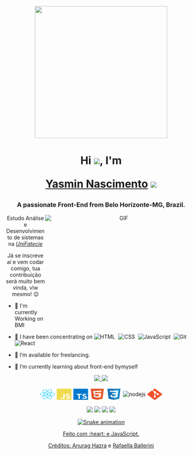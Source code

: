 <p align="Center" ><img src="https://camo.githubusercontent.com/3b7c592ede97b6138ffd4b1cc1541c2f3b11fd39/687474703a2f2f33312e6d656469612e74756d626c722e636f6d2f31376665613932306666333665663466356238373764353231366137616164392f74756d626c725f6d6f39786a65387a5a34317163626975666f315f313238302e676966" height="350px" width ="350px"></p>


<h1 align="center">Hi <img src="https://github.com/abdoachhoubi/abdoachhoubi/blob/main/gifs/Hi.gif" width="30"/>, I'm <a href="https://github.com/Miinalves12?tab=repositories/" target="blank">

Yasmin Nascimento</a> <img src="https://emojis.slackmojis.com/emojis/images/1531849430/4246/blob-sunglasses.gif?1531849430" width="28"/></h1>
<h3 align="center">A passionate Front-End from Belo Horizonte-MG, Brazil.</h3>

<a target="_blank" align="center">
  <img align="right" top="500" height="300" width="400" alt="GIF" src="https://media1.giphy.com/media/LMcB8XospGZO8UQq87/giphy.gif?cid=790b7611e3bedb4536004cc7ade9e59f3d12778b2d1f06e1&rid=giphy.gif&ct=g"/>
</a>
<div>
  <p align="center">Estudo Análise e Desenvolvimento de sistemas na <a href="https://unifatecie.estudecombolsa.com/embaixador?utm_source=google&utm_medium=cpc&utm_campaign=campanha-unifatecie&utm_content=campanha-unifatecie&gclid=CjwKCAjwx7GYBhB7EiwA0d8oexu-Xf8WBFffrB-9Chm_PxHNS9bo3p-kwjbYmf4xA-mV6S9daPXyEBoCb-4QAvD_BwE"><i>UniFatecie</i></a>
  </a><br>
  <p align="center">Já se inscreve aí e vem codar comigo, tua contribuição será muito bem vinda, vlw mesmo! 😉️</h2>
  
  - 🔭 I'm currently Working on BMI 

- 🌱 I have been concentrating on ![HTML](https://img.shields.io/badge/-HTML-05122A?style=flat&logo=HTML5)&nbsp; ![CSS](https://img.shields.io/badge/-CSS-05122A?style=flat&logo=CSS3&logoColor=1572B6)&nbsp; ![JavaScript](https://img.shields.io/badge/-JavaScript-05122A?style=flat&logo=javascript)&nbsp; ![Git](https://img.shields.io/badge/-Git-05122A?style=flat&logo=git)&nbsp; ![React](https://img.shields.io/badge/-React-05122A?style=flat&logo=react)

- 🤝 I’m available for freelancing.

- 🌱 I’m currently learning about front-end bymyself

</div>

</h1>

<div align="center">
  <a href="https://github.com/Miinalves12">
    <img height="150em" src="https://github-readme-stats.vercel.app/api?username=Miinalves12&count_private=true&include_all_commits=true&show_icons=true&theme=dracula&hide_border=false&show_owner=true"/>
    <img height="150em" src="https://github-readme-stats.vercel.app/api/top-langs/?username=Miinalves12&theme=dracula&hide_border=false&&layout=compact"/>
  </a>
</div>

<div align="center" valign="top"><br>
  <img align="center" alt="React" height="30" width="40" src="https://raw.githubusercontent.com/devicons/devicon/master/icons/react/react-original.svg">
  <img align="center" alt="Js" height="30" width="40" src="https://raw.githubusercontent.com/devicons/devicon/master/icons/javascript/javascript-plain.svg">
  <img align="center" alt="Js" height="30" width="40" src="https://raw.githubusercontent.com/devicons/devicon/master/icons/typescript/typescript-plain.svg">
  <img align="center" alt="HTML" height="30" width="40" src="https://raw.githubusercontent.com/devicons/devicon/master/icons/html5/html5-original.svg">
  <img align="center" alt="CSS" height="30" width="40" src="https://raw.githubusercontent.com/devicons/devicon/master/icons/css3/css3-original.svg">
  <img align="center" alt="nodejs" height="30" width="40" src="https://cdn.worldvectorlogo.com/logos/nodejs-icon.svg">
  <img align="center" alt="git" height="30" width="40" src="https://raw.githubusercontent.com/devicons/devicon/master/icons/git/git-original.svg">
<!--   <img align="center" alt="github" height="30" width="40" src="https://raw.githubusercontent.com/devicons/devicon/master/icons/github/github-original.svg"> -->
</div><br>

<div align="center">
<a href="https://discord.com/channels/@me" target="_blank"><img src="https://img.shields.io/badge/Discord-7289DA?style=for-the-badge&logo=discord&logoColor=white" target="_blank"></a> 
  <a href="https://www.instagram.com/miin_alves1/" target="_blank"><img src="https://img.shields.io/badge/-Instagram-%23E4405F?style=for-the-badge&logo=instagram&logoColor=white" target="_blank"></a>
  <a href="https://www.linkedin.com/in/yasmin-n-9022a7113/" target="_blank"><img src="https://img.shields.io/badge/-LinkedIn-%230077B5?style=for-the-badge&logo=linkedin&logoColor=white" target="_blank"></a> 
  <a href="mailto:yasminalvesvalentim@gmail.com"><img src="https://img.shields.io/badge/-Gmail-%23333?style=for-the-badge&logo=gmail&logoColor=white" target="_blank</a>
  

</div>

<div align="center">
  
  ![Snake animation](https://github.com/danielbped/danielbped/blob/output/github-contribution-grid-snake.svg)
  
</div>

<div align="center">
  <p>Feito com :heart: e JavaScript.</p>
  <p>Créditos: <a href="https://github.com/anuraghazra/github-readme-stats">Anurag Hazra</a> e <a href="https://github.com/rafaballerini">Rafaella Ballerini</a></p>
</div>
